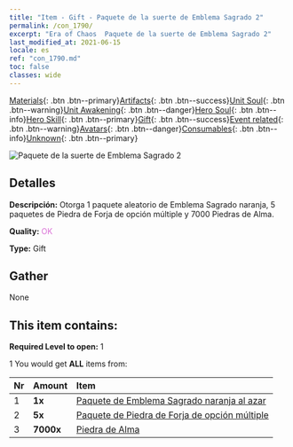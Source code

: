 ```yaml
---
title: "Item - Gift - Paquete de la suerte de Emblema Sagrado 2"
permalink: /con_1790/
excerpt: "Era of Chaos  Paquete de la suerte de Emblema Sagrado 2"
last_modified_at: 2021-06-15
locale: es
ref: "con_1790.md"
toc: false
classes: wide
---
```

 [Materials](/ItemsES/){: .btn .btn--primary}[Artifacts](/ItemsES/Artifacts/){: .btn .btn--success}[Unit Soul](/ItemsES/UnitSoul/){: .btn .btn--warning}[Unit Awakening](/ItemsES/UnitAwakening/){: .btn .btn--danger}[Hero Soul](/ItemsES/HeroSoul/){: .btn .btn--info}[Hero Skill](/ItemsES/HeroSkill/){: .btn .btn--primary}[Gift](/ItemsES/Gift/){: .btn .btn--success}[Event related](/ItemsES/Events/){: .btn .btn--warning}[Avatars](/ItemsES/Avatars/){: .btn .btn--danger}[Consumables](/ItemsES/Consumables/){: .btn .btn--info}[Unknown](/ItemsES/Unknown/){: .btn .btn--primary}

 ![Paquete de la suerte de Emblema Sagrado 2](/images/t/i_907411.png)

## Detalles
 **Descripción:** Otorga 1 paquete aleatorio de Emblema Sagrado naranja, 5 paquetes de Piedra de Forja de opción múltiple y 7000 Piedras de Alma.

 **Quality:** <span style="color: #DA70D6">OK</span>

 **Type:** Gift

## Gather

  None

## This item contains:

 **Required Level to open:** 1

 1 You would get **ALL** items  from:

  | Nr | Amount |     Item    |
  |:---|:-------|:------------|
  | 1 |  **1x** | [Paquete de Emblema Sagrado naranja al azar](/ItemsES/con_1794/) |  | 
  | 2 |  **5x** | [Paquete de Piedra de Forja de opción múltiple](/ItemsES/con_1480/) |  | 
  | 3 |  **7000x** | [Piedra de Alma ](/ItemsES/con_923/) |  | 
